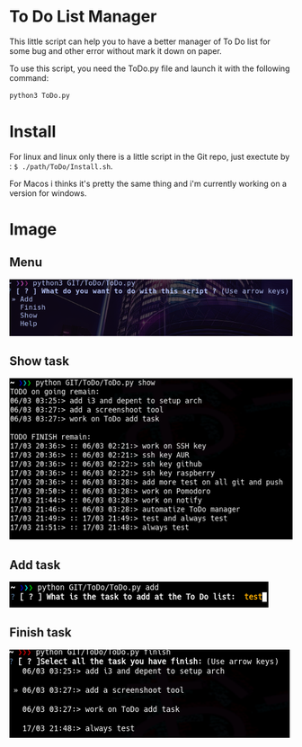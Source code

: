 # To Do List Manager

This little script can help you to have a better manager of To Do list for some bug and other error without mark it down on paper.

To use this script, you need the ToDo.py file and launch it with the following command:

```sh
python3 ToDo.py
```

# Install

For linux and linux only there is a little script in the Git repo, just exectute by : ```$ ./path/ToDo/Install.sh```.

For Macos i thinks it's pretty the same thing and i'm currently working on a version for windows.

# Image

## Menu
![To Do Menu](src/menu.png)

## Show task
![To Do show](src/show.png)

## Add task
![To Do add](src/add.png)

## Finish task
![To Do finish](src/finish.png)
